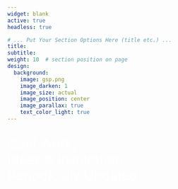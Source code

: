 ```yaml
---
widget: blank
active: true
headless: true

# ... Put Your Section Options Here (title etc.) ...
title: 
subtitle:
weight: 10  # section position on page
design:
  background:
    image: gsp.png
    image_darken: 1
    image_size: actual
    image_position: center
    image_parallax: true
    text_color_light: true
---
```


<p  id="left"><p style="color:white; font-size:30px; padding: 0px 0px 0px 0px">Cool Work,<br> Ideas &amp; Inspiration, <br> Periodically Updated </p></p>


